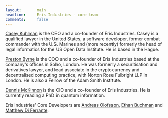 ```yaml
---
layout:       main
headline:     Eris Industries - core team
comments:     false
---
```


[Casey Kuhlman](http://caseykuhlman.com) is the CEO and a co-founder of Eris Industries. Casey is a qualified lawyer in the United States, a software developer, former combat commander with the U.S. Marines and (more recently) formerly the head of legal informatics for the US Open Data Institute. He is based in the Hague. 

[Preston Byrne](http://prestonbyrne.com) is the COO and a co-founder of Eris Industries based at the company's offices in Soho, London. He was formerly a securitisation and derivatives lawyer, and lead associate in the cryptocurrency and decentralised computing practice, with Norton Rose Fulbright LLP in London. He is also a Fellow of the Adam Smith Institute. 

[Dennis McKinnon](https://projectdouglas.org) is the CIO and a co-founder of Eris Industries. He is currently reading a PhD in quantum information. 

Eris Industries' Core Developers are [Andreas Olofsson](se.linkedin.com/pub/andreas-olofsson/a4/65b/694), [Ethan Buchman](http://coinculture.info) and [Matthew Di Ferrante](http://www.mattdf.com).  
